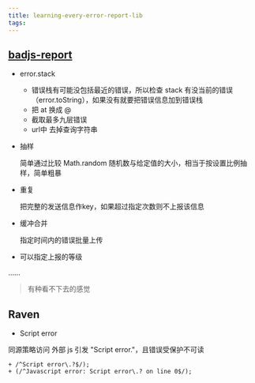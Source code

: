 ```yaml
---
title: learning-every-error-report-lib
tags:
---
```


## [badjs-report](https://github.com/BetterJS/badjs-report)

- error.stack

	+ 错误栈有可能没包括最近的错误，所以检查 stack 有没当前的错误	（error.toString），如果没有就要把错误信息加到错误栈
	+ 把 at 换成 @
	+ 截取最多九层错误
	+ url中 去掉查询字符串

- 抽样

	简单通过比较 Math.random 随机数与给定值的大小，相当于按设置比例抽样，简单粗暴

- 重复

	把完整的发送信息作key，如果超过指定次数则不上报该信息

- 缓冲合并

	指定时间内的错误批量上传

- 可以指定上报的等级

......
> 有种看不下去的感觉

## Raven

- Script error

同源策略访问 外部 js 引发 "Script error."，且错误受保护不可读
	
	+ /^Script error\.?$/);
	+ (/^Javascript error: Script error\.? on line 0$/);



